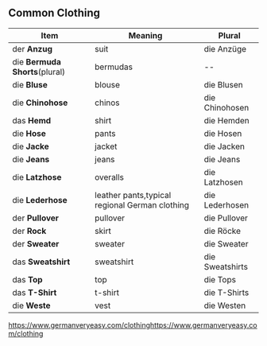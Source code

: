 ## Common Clothing

| Item                           | Meaning                                  | Plural          |
| ------------------------------ | ---------------------------------------- | --------------- |
| der **Anzug**                  | suit                                     | die Anzüge      |
| die **Bermuda Shorts**(plural) | bermudas                                 | --              |
| die **Bluse**                  | blouse                                   | die Blusen      |
| die **Chinohose**              | chinos                                   | die Chinohosen  |
| das **Hemd**                   | shirt                                    | die Hemden      |
| die **Hose**                   | pants                                    | die Hosen       |
| die **Jacke**                  | jacket                                   | die Jacken      |
| die **Jeans**                  | jeans                                    | die Jeans       |
| die **Latzhose**               | overalls                                 | die Latzhosen   |
| die **Lederhose**              | leather pants,typical regional German clothing | die Lederhosen  |
| der **Pullover**               | pullover                                 | die Pullover    |
| der **Rock**                   | skirt                                    | die Röcke       |
| der **Sweater**                | sweater                                  | die Sweater     |
| das **Sweatshirt**             | sweatshirt                               | die Sweatshirts |
| das **Top**                    | top                                      | die Tops        |
| das **T-Shirt**                | t-shirt                                  | die T-Shirts    |
| die **Weste**                  | vest                                     | die Westen      |



https://www.germanveryeasy.com/clothinghttps://www.germanveryeasy.com/clothing
